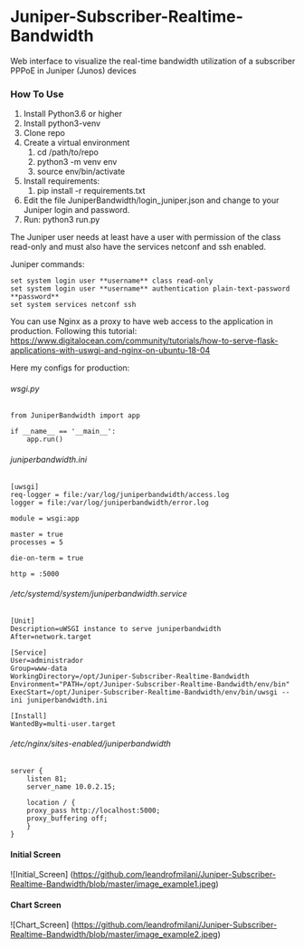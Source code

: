# Juniper-Subscriber-Realtime-Bandwidth
Web interface to visualize the real-time bandwidth utilization of a subscriber PPPoE in Juniper (Junos) devices

### How To Use
1. Install Python3.6 or higher
1. Install python3-venv
1. Clone repo
1. Create a virtual environment
    1. cd /path/to/repo
    1. python3 -m venv env
    1. source env/bin/activate
1. Install requirements: 
    1. pip install -r requirements.txt 
1. Edit the file JuniperBandwidth/login_juniper.json and change to your Juniper login and password.
1. Run: python3 run.py

The Juniper user needs at least have a user with permission of the class read-only and must also have the services netconf and ssh enabled.

Juniper commands:
```
set system login user **username** class read-only
set system login user **username** authentication plain-text-password **password**
set system services netconf ssh
```

You can use Nginx as a proxy to have web access to the application in production. Following this tutorial:
https://www.digitalocean.com/community/tutorials/how-to-serve-flask-applications-with-uswgi-and-nginx-on-ubuntu-18-04

Here my configs for production:

###### wsgi.py
```
from JuniperBandwidth import app

if __name__ == '__main__':
    app.run()
```

###### juniperbandwidth.ini
```
[uwsgi]
req-logger = file:/var/log/juniperbandwidth/access.log
logger = file:/var/log/juniperbandwidth/error.log

module = wsgi:app

master = true
processes = 5

die-on-term = true

http = :5000
```

###### /etc/systemd/system/juniperbandwidth.service 
```
[Unit]
Description=uWSGI instance to serve juniperbandwidth
After=network.target

[Service]
User=administrador
Group=www-data
WorkingDirectory=/opt/Juniper-Subscriber-Realtime-Bandwidth
Environment="PATH=/opt/Juniper-Subscriber-Realtime-Bandwidth/env/bin"
ExecStart=/opt/Juniper-Subscriber-Realtime-Bandwidth/env/bin/uwsgi --ini juniperbandwidth.ini

[Install]
WantedBy=multi-user.target
```

###### /etc/nginx/sites-enabled/juniperbandwidth 
```
server {
    listen 81;
    server_name 10.0.2.15;

    location / {
	proxy_pass http://localhost:5000;
	proxy_buffering off;
    }
}
```

#### Initial Screen
![Initial_Screen]
(https://github.com/leandrofmilani/Juniper-Subscriber-Realtime-Bandwidth/blob/master/image_example1.jpeg)

#### Chart Screen
![Chart_Screen]
(https://github.com/leandrofmilani/Juniper-Subscriber-Realtime-Bandwidth/blob/master/image_example2.jpeg)
